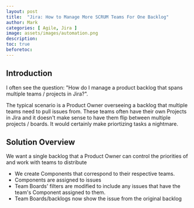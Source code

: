 ```yaml
---
layout: post
title:  "Jira: How to Manage More SCRUM Teams For One Backlog"
author: Mark
categories: [ Agile, Jira ]
image: assets/images/automation.png
description: 
toc: true
beforetoc: 
---
```

## Introduction
I often see the question: "How do I manage a product backlog that spans multiple teams / projects in Jira?".  

The typical scenario is a Product Owner overseeing a backlog that multiple teams need to pull issues from. These teams often have their own Projects in Jira and it doesn't make sense to have them flip between multiple projects / boards. It would certainly make priortizing tasks a nightmare.

## Solution Overview
We want a single backlog that a Product Owner can control the priorities of and work with teams to distribute 
- We create Components that correspond to their respective teams. 
- Components are assigned to issues
- Team Boards' filters are modified to include any issues that have the team's Component assigned to them.
- Team Boards/backlogs now show the issue from the original backlog


<!--stackedit_data:
eyJoaXN0b3J5IjpbLTE5NDU2NTQwNDMsLTE4OTU5MzA5NjJdfQ
==
-->